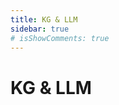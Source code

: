 ```yaml
---
title: KG & LLM
sidebar: true
# isShowComments: true
---
```

# KG & LLM
<ClientOnly>
<title-pv/>
</ClientOnly>


<ClientOnly>
  <leave/>
</ClientOnly/>